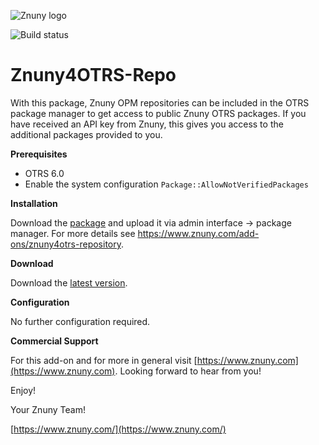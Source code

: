 ![Znuny logo](https://www.znuny.com/assets/images/logo_small.png)


![Build status](https://badge.proxy.znuny.com/Znuny4OTRS-Repo/master)

Znuny4OTRS-Repo
=================
With this package, Znuny OPM repositories can be included in the OTRS package manager to get access to public Znuny OTRS packages. If you have received an API key from Znuny, this gives you access to the additional packages provided to you.

**Prerequisites**

- OTRS 6.0
- Enable the system configuration `Package::AllowNotVerifiedPackages`

**Installation**

Download the [package](https://addons.znuny.com/api/addon_repos/public/1029/latest) and upload it via admin interface -> package manager. For more details see https://www.znuny.com/add-ons/znuny4otrs-repository.

**Download**

Download the [latest version](https://addons.znuny.com/api/addon_repos/public/1029/latest).

**Configuration**

No further configuration required.

**Commercial Support**

For this add-on and for more in general visit [https://www.znuny.com](https://www.znuny.com). Looking forward to hear from you!

Enjoy!

Your Znuny Team!

[https://www.znuny.com/](https://www.znuny.com/)
